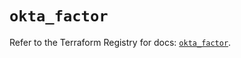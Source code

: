# `okta_factor`

Refer to the Terraform Registry for docs: [`okta_factor`](https://registry.terraform.io/providers/okta/okta/4.6.3/docs/resources/factor).
